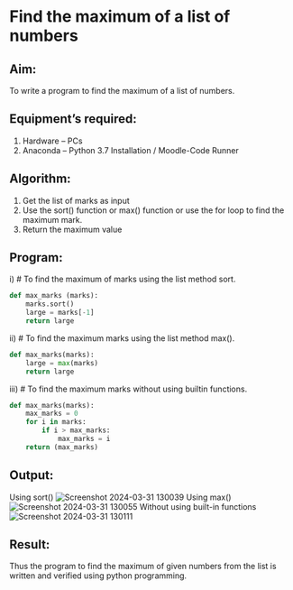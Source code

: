 # Find the maximum of a list of numbers
## Aim:
To write a program to find the maximum of a list of numbers.
## Equipment’s required:
1.	Hardware – PCs
2.	Anaconda – Python 3.7 Installation / Moodle-Code Runner
## Algorithm:
1.	Get the list of marks as input
2.	Use the sort() function or max() function or use the for loop to find the maximum mark.
3.	Return the maximum value
## Program:

i)	# To find the maximum of marks using the list method sort.
```Python
def max_marks (marks):
    marks.sort()
    large = marks[-1]
    return large


```

ii)	# To find the maximum marks using the list method max().
```Python
def max_marks(marks):
    large = max(marks)
    return large


```

iii) # To find the maximum marks without using builtin functions.
```Python
def max_marks(marks):
    max_marks = 0
    for i in marks:
        if i > max_marks:
            max_marks = i
    return (max_marks)


```



## Output:
Using sort()
![Screenshot 2024-03-31 130039](https://github.com/KanagavelAK/FindMaximum/assets/151514454/0921627d-c735-4477-960a-9970ce55c9eb)
Using max()
![Screenshot 2024-03-31 130055](https://github.com/KanagavelAK/FindMaximum/assets/151514454/6f3cb197-156b-45e9-aa72-17764aa90eb3)
Without using built-in functions
![Screenshot 2024-03-31 130111](https://github.com/KanagavelAK/FindMaximum/assets/151514454/ab69a65f-beb6-42b6-89c6-58c261bca4ed)


## Result:
Thus the program to find the maximum of given numbers from the list is written and verified using python programming.
